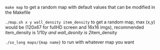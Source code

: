 `make map` to get a random map with default values that can be modified in the Makefile

`./map.sh x y wall_density item_density` to get a random map, max (x,y) would be (120x67 for fullHD screen and 16x16 imgs), recommended item_density is 1/10*y and wall_desnity is 2*item_density

`./so_long maps/{map name}` to run with whatever map you want
